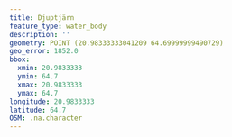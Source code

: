 ```yaml
---
title: Djuptjärn
feature_type: water_body
description: ''
geometry: POINT (20.98333333041209 64.69999999490729)
geo_error: 1852.0
bbox:
  xmin: 20.9833333
  ymin: 64.7
  xmax: 20.9833333
  ymax: 64.7
longitude: 20.9833333
latitude: 64.7
OSM: .na.character
---
```

